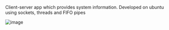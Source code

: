 Client-server app which provides system information. Developed on ubuntu using sockets, threads and FIFO pipes

![image](https://github.com/user-attachments/assets/1400f6ac-03af-48cb-bb1c-366dab0b4ed0)
